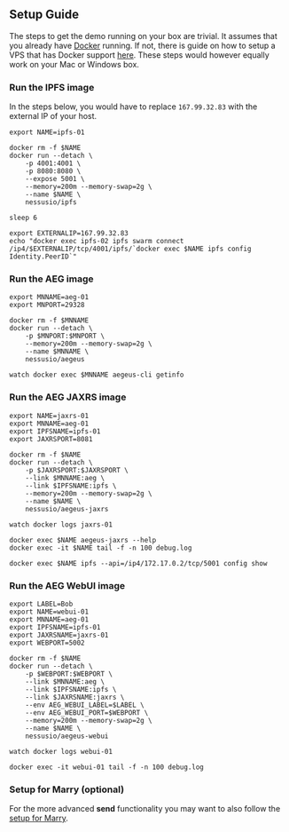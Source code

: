 
## Setup Guide

The steps to get the demo running on your box are trivial. It assumes that you already have [Docker](https://www.docker.com/community-edition) running. 
If not, there is guide on how to setup a VPS that has Docker support [here](../setup/Setup-VPS-Docker.md). These steps would however equally work on your Mac or Windows box. 
 
### Run the IPFS image

In the steps below, you would have to replace `167.99.32.83` with the external IP of your host.

```
export NAME=ipfs-01

docker rm -f $NAME
docker run --detach \
    -p 4001:4001 \
    -p 8080:8080 \
    --expose 5001 \
    --memory=200m --memory-swap=2g \
    --name $NAME \
    nessusio/ipfs

sleep 6

export EXTERNALIP=167.99.32.83
echo "docker exec ipfs-02 ipfs swarm connect /ip4/$EXTERNALIP/tcp/4001/ipfs/`docker exec $NAME ipfs config Identity.PeerID`"
```

### Run the AEG image

```
export MNNAME=aeg-01
export MNPORT=29328

docker rm -f $MNNAME
docker run --detach \
    -p $MNPORT:$MNPORT \
    --memory=200m --memory-swap=2g \
    --name $MNNAME \
    nessusio/aegeus

watch docker exec $MNNAME aegeus-cli getinfo
```

### Run the AEG JAXRS image

```
export NAME=jaxrs-01
export MNNAME=aeg-01
export IPFSNAME=ipfs-01
export JAXRSPORT=8081

docker rm -f $NAME
docker run --detach \
    -p $JAXRSPORT:$JAXRSPORT \
    --link $MNNAME:aeg \
    --link $IPFSNAME:ipfs \
    --memory=200m --memory-swap=2g \
    --name $NAME \
    nessusio/aegeus-jaxrs
    
watch docker logs jaxrs-01

docker exec $NAME aegeus-jaxrs --help
docker exec -it $NAME tail -f -n 100 debug.log

docker exec $NAME ipfs --api=/ip4/172.17.0.2/tcp/5001 config show
```

### Run the AEG WebUI image

```
export LABEL=Bob
export NAME=webui-01
export MNNAME=aeg-01
export IPFSNAME=ipfs-01
export JAXRSNAME=jaxrs-01
export WEBPORT=5002

docker rm -f $NAME
docker run --detach \
    -p $WEBPORT:$WEBPORT \
    --link $MNNAME:aeg \
    --link $IPFSNAME:ipfs \
    --link $JAXRSNAME:jaxrs \
    --env AEG_WEBUI_LABEL=$LABEL \
    --env AEG_WEBUI_PORT=$WEBPORT \
    --memory=200m --memory-swap=2g \
    --name $NAME \
    nessusio/aegeus-webui
    
watch docker logs webui-01

docker exec -it webui-01 tail -f -n 100 debug.log
```

### Setup for Marry (optional)

For the more advanced __send__ functionality you may want to also follow the [setup for Marry](Setup-Guide-Marry.md).
